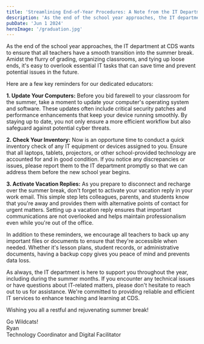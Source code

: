 ```yaml
---
title: 'Streamlining End-of-Year Procedures: A Note from the IT Department'
description: 'As the end of the school year approaches, the IT department at CDS'
pubDate: 'Jun 1 2024'
heroImage: '/graduation.jpg'
---
```


As the end of the school year approaches, the IT department at CDS wants to ensure that all teachers have a smooth transition into the summer break. Amidst the flurry of grading, organizing classrooms, and tying up loose ends, it's easy to overlook essential IT tasks that can save time and prevent potential issues in the future.

Here are a few key reminders for our dedicated educators:

**1. Update Your Computers:**
Before you bid farewell to your classroom for the summer, take a moment to update your computer's operating system and software. These updates often include critical security patches and performance enhancements that keep your device running smoothly. By staying up to date, you not only ensure a more efficient workflow but also safeguard against potential cyber threats.

**2. Check Your Inventory:**
Now is an opportune time to conduct a quick inventory check of any IT equipment or devices assigned to you. Ensure that all laptops, tablets, projectors, or other school-provided technology are accounted for and in good condition. If you notice any discrepancies or issues, please report them to the IT department promptly so that we can address them before the new school year begins.

**3. Activate Vacation Replies:**
As you prepare to disconnect and recharge over the summer break, don't forget to activate your vacation reply in your work email. This simple step lets colleagues, parents, and students know that you're away and provides them with alternative points of contact for urgent matters. Setting up a vacation reply ensures that important communications are not overlooked and helps maintain professionalism even while you're out of the office.

In addition to these reminders, we encourage all teachers to back up any important files or documents to ensure that they're accessible when needed. Whether it's lesson plans, student records, or administrative documents, having a backup copy gives you peace of mind and prevents data loss.

As always, the IT department is here to support you throughout the year, including during the summer months. If you encounter any technical issues or have questions about IT-related matters, please don't hesitate to reach out to us for assistance. We're committed to providing reliable and efficient IT services to enhance teaching and learning at CDS.

Wishing you all a restful and rejuvenating summer break!

Go Wildcats!  
Ryan   
Technology Coordinator and Digital Facilitator